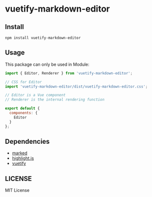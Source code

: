 # vuetify-markdown-editor

## Install 

```
npm install vuetify-markdown-editor
```

## Usage

This package can only be used in Module:

```js
import { Editor, Renderer } from 'vuetify-markdown-editor';

// CSS for Editor
import 'vuetify-markdown-editor/dist/vuetify-markdown-editor.css';

// Editor is a Vue component
// Renderer is the internal rendering function

export default {
  components: {
    Editor
  }
};
```

## Dependencies

* [marked](https://github.com/markedjs/marked)
* [highlight.js](https://github.com/highlightjs/highlight.js)
* [vuetify](https://github.com/vuetifyjs/vuetify)

## LICENSE

MIT License

